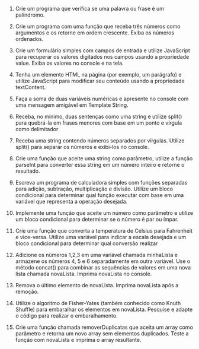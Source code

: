 001. Crie um programa que verifica se uma palavra ou frase é um palíndromo.

002. Crie um programa com uma função que receba três números como argumentos e os retorne em ordem crescente. Exiba os números ordenados.

003. Crie um formulário simples com campos de entrada e utilize JavaScript para recuperar os valores digitados nos campos usando a propriedade value. Exiba os valores no console e na tela.

004. Tenha um elemento HTML na página (por exemplo, um parágrafo) e utilize JavaScript para modificar seu conteúdo usando a propriedade textContent.

005. Faça a soma de duas variáveis numéricas e apresente no console com uma mensagem amigável em Template String.

006. Receba, no mínimo, duas sentenças como uma string e utilize split() para quebrá-la em frases menores com base em um ponto e vírgula como delimitador

007. Receba uma string contendo números separados por vírgulas. Utilize split() para separar os números e exibi-los no console.

008. Crie uma função que aceite uma string como parâmetro, utilize a função parseInt para converter essa string em um número inteiro e retorne o resultado.

009. Escreva um programa de calculadora simples com funções separadas para adição, subtração, multiplicação e divisão. Utilize um bloco condicional para determinar qual função executar com base em uma variável que representa a operação desejada.

010. Implemente uma função que aceite um número como parâmetro e utilize um bloco condicional para determinar se o número é par ou ímpar.

011. Crie uma função que converta a temperatura de Celsius para Fahrenheit e vice-versa. Utilize uma variável para indicar a escala desejada e um bloco condicional para determinar qual conversão realizar

012. Adicione os números 1,2,3 em uma variável chamada minhaLista e armazene os números 4, 5 e 6 separadamente em outra variável. Use o método concat() para combinar as sequências de valores em uma nova lista chamada novaLista. Imprima novaLista no console.

013. Remova o último elemento de novaLista. Imprima novaLista após a remoção.

014. Utilize o algoritmo de Fisher-Yates (também conhecido como Knuth Shuffle) para embaralhar os elementos em novaLista. Pesquise e adapte o código para realizar o embaralhamento.

015. Crie uma função chamada removerDuplicatas que aceita um array como parâmetro e retorna um novo array sem elementos duplicados. Teste a função com novaLista e imprima o array resultante.